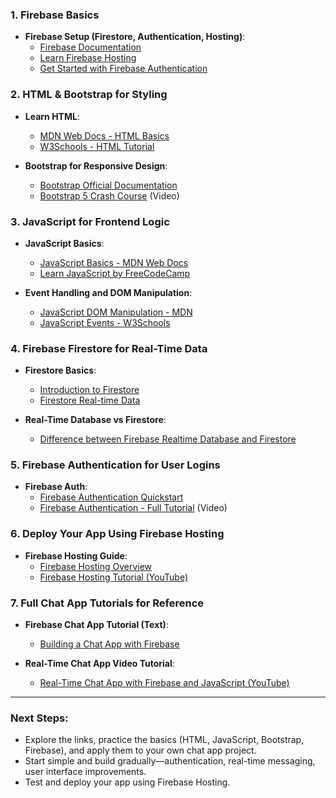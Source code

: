 ### **1. Firebase Basics**
- **Firebase Setup (Firestore, Authentication, Hosting)**:
   - [Firebase Documentation](https://firebase.google.com/docs)
   - [Learn Firebase Hosting](https://firebase.google.com/docs/hosting)
   - [Get Started with Firebase Authentication](https://firebase.google.com/docs/auth)

### **2. HTML & Bootstrap for Styling**
- **Learn HTML**:
   - [MDN Web Docs - HTML Basics](https://developer.mozilla.org/en-US/docs/Learn/Getting_started_with_the_web/HTML_basics)
   - [W3Schools - HTML Tutorial](https://www.w3schools.com/html/)

- **Bootstrap for Responsive Design**:
   - [Bootstrap Official Documentation](https://getbootstrap.com/docs/5.1/getting-started/introduction/)
   - [Bootstrap 5 Crash Course](https://www.youtube.com/watch?v=4sosXZsdy-s) (Video)

### **3. JavaScript for Frontend Logic**
- **JavaScript Basics**:
   - [JavaScript Basics - MDN Web Docs](https://developer.mozilla.org/en-US/docs/Learn/Getting_started_with_the_web/JavaScript_basics)
   - [Learn JavaScript by FreeCodeCamp](https://www.freecodecamp.org/learn/javascript-algorithms-and-data-structures/)

- **Event Handling and DOM Manipulation**:
   - [JavaScript DOM Manipulation - MDN](https://developer.mozilla.org/en-US/docs/Web/API/Document_Object_Model/Introduction)
   - [JavaScript Events - W3Schools](https://www.w3schools.com/js/js_events.asp)

### **4. Firebase Firestore for Real-Time Data**
- **Firestore Basics**:
   - [Introduction to Firestore](https://firebase.google.com/docs/firestore/quickstart)
   - [Firestore Real-time Data](https://firebase.google.com/docs/firestore/query-data/listen)

- **Real-Time Database vs Firestore**:
   - [Difference between Firebase Realtime Database and Firestore](https://firebase.google.com/docs/firestore/rtdb-vs-firestore)

### **5. Firebase Authentication for User Logins**
- **Firebase Auth**:
   - [Firebase Authentication Quickstart](https://firebase.google.com/docs/auth/web/start)
   - [Firebase Authentication - Full Tutorial](https://www.youtube.com/watch?v=VfGW0Qiy2I0) (Video)

### **6. Deploy Your App Using Firebase Hosting**
- **Firebase Hosting Guide**:
   - [Firebase Hosting Overview](https://firebase.google.com/docs/hosting/quickstart)
   - [Firebase Hosting Tutorial (YouTube)](https://www.youtube.com/watch?v=LOeioOKUKI8)

### **7. Full Chat App Tutorials for Reference**
- **Firebase Chat App Tutorial (Text)**:
   - [Building a Chat App with Firebase](https://www.digitalocean.com/community/tutorials/how-to-build-a-web-based-chat-application-with-firebase)

- **Real-Time Chat App Video Tutorial**:
   - [Real-Time Chat App with Firebase and JavaScript (YouTube)](https://www.youtube.com/watch?v=6pS2ZlMaFEs)

---

### **Next Steps**:
- Explore the links, practice the basics (HTML, JavaScript, Bootstrap, Firebase), and apply them to your own chat app project.
- Start simple and build gradually—authentication, real-time messaging, user interface improvements.
- Test and deploy your app using Firebase Hosting.
